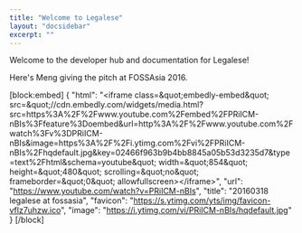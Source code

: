 ```yaml
---
title: "Welcome to Legalese"
layout: "docsidebar"
excerpt: ""
---
```

Welcome to the developer hub and documentation for Legalese!

Here's Meng giving the pitch at FOSSAsia 2016.

[block:embed]
{
  &quot;html&quot;: &quot;&lt;iframe class=\&quot;embedly-embed\&quot; src=\&quot;//cdn.embedly.com/widgets/media.html?src=https%3A%2F%2Fwww.youtube.com%2Fembed%2FPRiICM-nBIs%3Ffeature%3Doembed&amp;url=http%3A%2F%2Fwww.youtube.com%2Fwatch%3Fv%3DPRiICM-nBIs&amp;image=https%3A%2F%2Fi.ytimg.com%2Fvi%2FPRiICM-nBIs%2Fhqdefault.jpg&amp;key=02466f963b9b4bb8845a05b53d3235d7&amp;type=text%2Fhtml&amp;schema=youtube\&quot; width=\&quot;854\&quot; height=\&quot;480\&quot; scrolling=\&quot;no\&quot; frameborder=\&quot;0\&quot; allowfullscreen&gt;&lt;/iframe&gt;&quot;,
  &quot;url&quot;: &quot;https://www.youtube.com/watch?v=PRiICM-nBIs&quot;,
  &quot;title&quot;: &quot;20160318 legalese at fossasia&quot;,
  &quot;favicon&quot;: &quot;https://s.ytimg.com/yts/img/favicon-vflz7uhzw.ico&quot;,
  &quot;image&quot;: &quot;https://i.ytimg.com/vi/PRiICM-nBIs/hqdefault.jpg&quot;
}
[/block]
